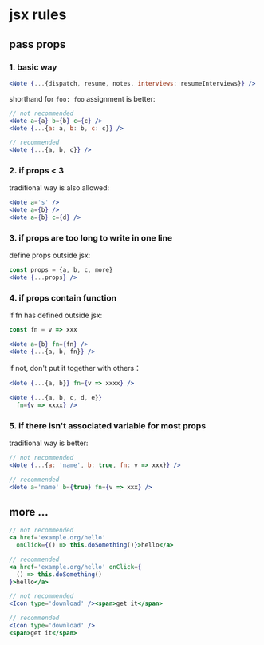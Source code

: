 
# jsx rules

## pass props

### 1. basic way

```jsx
<Note {...{dispatch, resume, notes, interviews: resumeInterviews}} />
```

shorthand for `foo: foo` assignment is better:

```jsx
// not recommended
<Note a={a} b={b} c={c} />
<Note {...{a: a, b: b, c: c}} />

// recommended
<Note {...{a, b, c}} />
```

### 2. if props < 3

traditional way is also allowed:

```jsx
<Note a='s' />
<Note a={b} />
<Note a={b} c={d} />
```

### 3. if props are too long to write in one line

define props outside jsx:

```jsx
const props = {a, b, c, more}
<Note {...props} />
```

### 4. if props contain function

if fn has defined outside jsx:

```jsx
const fn = v => xxx

<Note a={b} fn={fn} />
<Note {...{a, b, fn}} />
```

if not, don't put it together with others：

```jsx
<Note {...{a, b}} fn={v => xxxx} />

<Note {...{a, b, c, d, e}}
  fn={v => xxxx} />
```

### 5. if there isn't associated variable for most props

traditional way is better:

```jsx
// not recommended
<Note {...{a: 'name', b: true, fn: v => xxx}} />

// recommended
<Note a='name' b={true} fn={v => xxx} />
```

## more ...

```jsx
// not recommended
<a href='example.org/hello'
  onClick={() => this.doSomething()}>hello</a>

// recommended
<a href='example.org/hello' onClick={
  () => this.doSomething()
}>hello</a>

// not recommended
<Icon type='download' /><span>get it</span>

// recommended
<Icon type='download' />
<span>get it</span>
```
